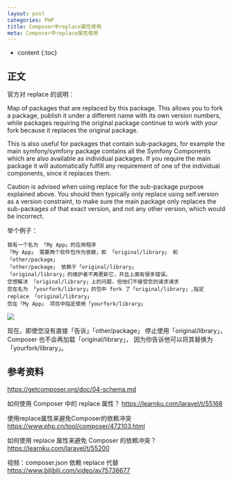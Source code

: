 ```yaml
---
layout: post
categories: PHP
title: Composer中replace属性使用
meta: Composer中replace属性使用
---
```

* content
{:toc}

## 正文

官方对 replace 的说明：

Map of packages that are replaced by this package. This allows you to fork a package, 
publish it under a different name with its own version numbers, 
while packages requiring the original package continue to work with your fork because it replaces the original package.

This is also useful for packages that contain sub-packages, 
for example the main symfony/symfony package contains all the Symfony Components which are also available as individual packages. 
If you require the main package it will automatically fulfill any requirement of one of the individual components, since it replaces them.

Caution is advised when using replace for the sub-package purpose explained above. 
You should then typically only replace using self.version as a version constraint, 
to make sure the main package only replaces the sub-packages of that exact version, 
and not any other version, which would be incorrect.

举个例子：

    我有一个名为 「My App」的应用程序
    「My App」 需要两个软件包作为依赖，即 「original/library」 和 「other/package」
    「other/package」 依赖于「original/library」
    「original/library」的维护者不再更新它，并且上面有很多错误。
    您想解决 「original/library」上的问题，但他们不接受您的请求请求
    您在名为 「yourfork/library」的包中 fork 了「original/library」,指定 replace 「original/library」
    您在「My App」 项目中指定使用「yourfork/library」

![]({{site.baseurl}}/images/20220510/20220510093449.png)

现在。即使您没有直接「告诉」「other/package」 停止使用「original/library」，Composer 也不会再加载「original/library」，
因为你告诉他可以将其替换为「yourfork/library」。



## 参考资料

<https://getcomposer.org/doc/04-schema.md>

如何使用 Composer 中的 replace 属性？  <https://learnku.com/laravel/t/55168>

使用replace属性来避免Composer的依赖冲突 <https://www.php.cn/tool/composer/472103.html>

如何使用 replace 属性来避免 Composer 的依赖冲突？  <https://learnku.com/laravel/t/55200>

视频：composer.json 依赖 replace 代替 <https://www.bilibili.com/video/av75736677>



